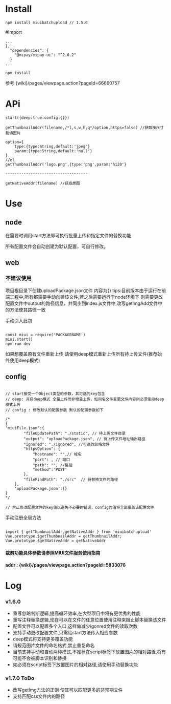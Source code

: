 # Install
```
npm install miuibatchupload // 1.5.0
```

#Import

```
...
},
  "dependencies": {
    "@mipay/mipay-ui": "^2.0.2"
  }
...

npm install
```
参考
{wiki}/pages/viewpage.action?pageId=66660757

# APi
```
start({deep:true:config:{}})

getThumbnailAddr(filename,/*l,s,w,h,q*/option,https=false) //获取按尺寸裁切图片

option={
    type:{type:String,default:'jpeg'}
    param:{type:String,default:'null'}
}
//el
getThumbnailAddr('logo.png',{type:'png',param:'h120'}

------------------------------------

getNativeAddr(filename) //获取原图

```

# Use

## node

在需要时调用start方法即可执行批量上传和指定文件的替换功能

所有配置文件会自动创建为默认配置，可自行修改。


## web
### 不建议使用
项目根目录下创建uploadPackage.json文件 内容为{}
tips:目前版本由于运行在前端工程中,所有都需要手动创建该文件,若之后需要运行于node环境下 则需要更改配置文件中output的路径信息，并同步到index.js文件中,改写getImgAdd文件中的方法使其路径一致

手动引入此包
```

const miui = require('PACKAGENAME')  
miui.start()
npm run dev

```
如果想覆盖原有文件重新上传 请使用deep模式重新上传所有待上传文件(推荐始终使用deep模式)


## config

```

// start接受一个Object类型的参数，其可选的key包含
// deep: 开启deep模式 全量上传而非增量上传，如同名文件变更文件内容则必须使用deep模式上传
// config : 修改默认的配置参数 默认的配置参数如下

/*
{
'miuiFile.json':{
        "fileUpdatePath": "./static", // 待上传文件目录
        "output": "uploadPackage.json", // 待上传文件地址输出路径
        "ignored": "./ignored", //可选的忽略文件
        "httpsOption": {
            "hostname": "",// 域名
            "port": , // 端口
            "path": "", //路径
            "method":'POST'
        },
        "fileFindPath": "./src"  // 待替换文件的路径
    },
    'uploadPackage.json':{}
}
*/

// 禁止修改配置文件的key值以避免不必要的错误，config的值将全部覆盖该配置文件

```
手动注册全局方法
```

import { getThumbnailAddr,getNativeAddr } from 'miuibatchupload'
Vue.prototype.$getThumbnailAddr = getThumbnailAddr;
Vue.prototype.$getNativeAddr = getNativeAddr

```

#### 裁剪功能具体参数请参照MIUI文件服务使用指南
#### addr : {wiki}/pages/viewpage.action?pageId=5833076

# Log

### v1.6.0

* 重写忽略判断逻辑,提高循环效率,在大型项目中将有更优秀的性能
* 重写注释替换逻辑,现在可以在文件的任意位置使用注释来阻止脚本替换该文件
* 配置文件可以配置多个入口,这样做减少igonred文件的读取次数
* 支持手动更改配置文件,只需给start方法传入相应参数
* deep模式将支持更多覆盖功能
* 请规范图片文件的命名格式,禁止重复命名
* 目前支持手动和自动两种模式,不推荐在script标签下放置图片的相对路径,将有可能不会被脚本识别和替换
* 如必须在script标签下放置图片的相对路径,请使用手动替换功能



### v1.7.0 ToDo
* 改写getImg方法的正则 使其可以匹配更多的非预期文件
* 支持匹配css文件内的路径
